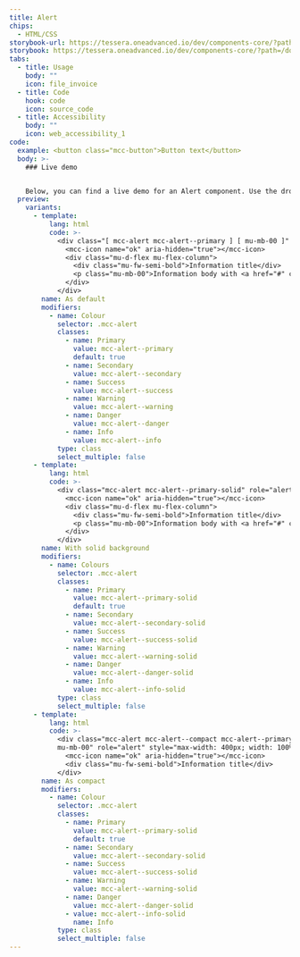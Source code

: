 ```yaml
---
title: Alert
chips:
  - HTML/CSS
storybook-url: https://tessera.oneadvanced.io/dev/components-core/?path=/docs/html-button--as-default
storybook: https://tessera.oneadvanced.io/dev/components-core/?path=/docs/html-alert--as-default
tabs:
  - title: Usage
    body: ""
    icon: file_invoice
  - title: Code
    hook: code
    icon: source_code
  - title: Accessibility
    body: ""
    icon: web_accessibility_1
code:
  example: <button class="mcc-button">Button text</button>
  body: >-
    ### Live demo


    Below, you can find a live demo for an Alert component. Use the drop-down menus and radio buttons to view the different Alert Types and Variants.
  preview:
    variants:
      - template:
          lang: html
          code: >-
            <div class="[ mcc-alert mcc-alert--primary ] [ mu-mb-00 ]" role="alert" style="max-width: 400px; width: 100%">
              <mcc-icon name="ok" aria-hidden="true"></mcc-icon>
              <div class="mu-d-flex mu-flex-column">
                <div class="mu-fw-semi-bold">Information title</div>
                <p class="mu-mb-00">Information body with <a href="#" class="alert-link">an example link</a>.</p>
              </div>
            </div>
        name: As default
        modifiers:
          - name: Colour
            selector: .mcc-alert
            classes:
              - name: Primary
                value: mcc-alert--primary
                default: true
              - name: Secondary
                value: mcc-alert--secondary
              - name: Success
                value: mcc-alert--success
              - name: Warning
                value: mcc-alert--warning
              - name: Danger
                value: mcc-alert--danger
              - name: Info
                value: mcc-alert--info
            type: class
            select_multiple: false
      - template:
          lang: html
          code: >-
            <div class="mcc-alert mcc-alert--primary-solid" role="alert" style="max-width: 400px; width: 100%">
              <mcc-icon name="ok" aria-hidden="true"></mcc-icon>
              <div class="mu-d-flex mu-flex-column">
                <div class="mu-fw-semi-bold">Information title</div>
                <p class="mu-mb-00">Information body with <a href="#" class="alert-link">an example link</a>.</p>
              </div>
            </div>
        name: With solid background
        modifiers:
          - name: Colours
            selector: .mcc-alert
            classes:
              - name: Primary
                value: mcc-alert--primary-solid
                default: true
              - name: Secondary
                value: mcc-alert--secondary-solid
              - name: Success
                value: mcc-alert--success-solid
              - name: Warning
                value: mcc-alert--warning-solid
              - name: Danger
                value: mcc-alert--danger-solid
              - name: Info
                value: mcc-alert--info-solid
            type: class
            select_multiple: false
      - template:
          lang: html
          code: >-
            <div class="mcc-alert mcc-alert--compact mcc-alert--primary-solid
            mu-mb-00" role="alert" style="max-width: 400px; width: 100%">
              <mcc-icon name="ok" aria-hidden="true"></mcc-icon>
              <div class="mu-fw-semi-bold">Information title</div>
            </div>
        name: As compact
        modifiers:
          - name: Colour
            selector: .mcc-alert
            classes:
              - name: Primary
                value: mcc-alert--primary-solid
                default: true
              - name: Secondary
                value: mcc-alert--secondary-solid
              - name: Success
                value: mcc-alert--success-solid
              - name: Warning
                value: mcc-alert--warning-solid
              - name: Danger
                value: mcc-alert--danger-solid
              - value: mcc-alert--info-solid
                name: Info
            type: class
            select_multiple: false
---
```

